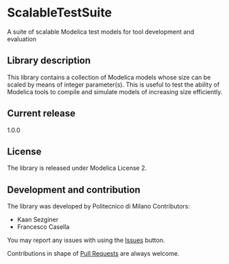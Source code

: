 ScalableTestSuite
=================
A suite of scalable Modelica test models for tool development and evaluation

## Library description

This library contains a collection of Modelica models whose size can be scaled by means of integer parameter(s). This is useful to test the ability of Modelica tools to compile and simulate models of increasing size efficiently.

## Current release

1.0.0

## License

The library is released under Modelica License 2.

## Development and contribution
The library was developed by Politecnico di Milano
Contributors:
- Kaan Sezginer
- Francesco Casella

You may report any issues with using the [Issues](../../issues) button.

Contributions in shape of [Pull Requests](../../pulls) are always welcome.
